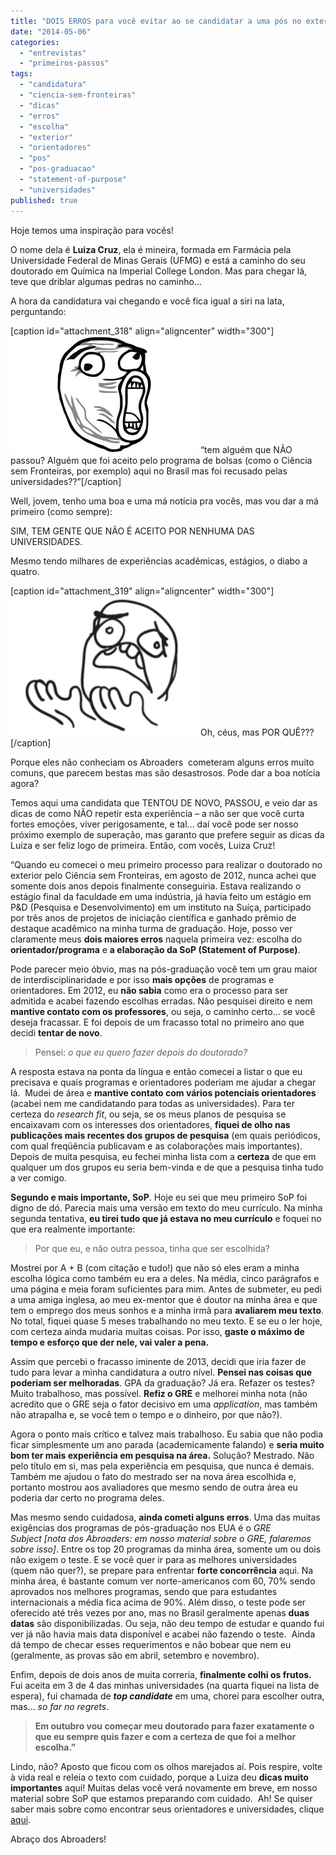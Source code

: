 ```yaml
---
title: "DOIS ERROS para você evitar ao se candidatar a uma pós no exterior: um depoimento de Luiza Cruz"
date: "2014-05-06"
categories: 
  - "entrevistas"
  - "primeiros-passos"
tags: 
  - "candidatura"
  - "ciencia-sem-fronteiras"
  - "dicas"
  - "erros"
  - "escolha"
  - "exterior"
  - "orientadores"
  - "pos"
  - "pos-graduacao"
  - "statement-of-purpose"
  - "universidades"
published: true
---
```


Hoje temos uma inspiração para vocês!

O nome dela é **Luiza Cruz**, ela é mineira, formada em Farmácia pela Universidade Federal de Minas Gerais (UFMG) e está a caminho do seu doutorado em Química na Imperial College London. Mas para chegar lá, teve que driblar algumas pedras no caminho...

A hora da candidatura vai chegando e você fica igual a siri na lata, perguntando:

\[caption id="attachment\_318" align="aligncenter" width="300"\][![“tem alguém que NÃO passou? Alguém que foi aceito pelo programa de bolsas (como o Ciência sem Fronteiras, por exemplo) aqui no Brasil mas foi recusado pelas universidades??”](images/meme-uo-300x187.jpg)](http://www.abroaders.com.br/wp-content/uploads/2014/05/meme-uo.jpg) “tem alguém que NÃO passou? Alguém que foi aceito pelo programa de bolsas (como o Ciência sem Fronteiras, por exemplo) aqui no Brasil mas foi recusado pelas universidades??”\[/caption\]

Well, jovem, tenho uma boa e uma má notícia pra vocês, mas vou dar a má primeiro (como sempre):

SIM, TEM GENTE QUE NÃO É ACEITO POR NENHUMA DAS UNIVERSIDADES.

Mesmo tendo milhares de experiências acadêmicas, estágios, o diabo a quatro.

\[caption id="attachment\_319" align="aligncenter" width="300"\][![Oh, céus, mas POR QUÊ???](images/meme-pq-300x223.png)](http://www.abroaders.com.br/wp-content/uploads/2014/05/meme-pq.png) Oh, céus, mas POR QUÊ???\[/caption\]

Porque eles não conheciam os Abroaders  cometeram alguns erros muito comuns, que parecem bestas mas são desastrosos. Pode dar a boa notícia agora?

Temos aqui uma candidata que TENTOU DE NOVO, PASSOU, e veio dar as dicas de como NÃO repetir esta experiência – a não ser que você curta fortes emoções, viver perigosamente, e tal... daí você pode ser nosso próximo exemplo de superação, mas garanto que prefere seguir as dicas da Luiza e ser feliz logo de primeira. Então, com vocês, Luiza Cruz!

“Quando eu comecei o meu primeiro processo para realizar o doutorado no exterior pelo Ciência sem Fronteiras, em agosto de 2012, nunca achei que somente dois anos depois finalmente conseguiria. Estava realizando o estágio final da faculdade em uma indústria, já havia feito um estágio em P&D (Pesquisa e Desenvolvimento) em um instituto na Suíça, participado por três anos de projetos de iniciação científica e ganhado prêmio de destaque acadêmico na minha turma de graduação. Hoje, posso ver claramente meus **dois maiores erros** naquela primeira vez: escolha do **orientador/programa** e **a elaboração da SoP (Statement of Purpose)**.

Pode parecer meio óbvio, mas na pós-graduação você tem um grau maior de interdisciplinaridade e por isso **mais opções** de programas e orientadores. Em 2012, eu **não sabia** como era o processo para ser admitida e acabei fazendo escolhas erradas. Não pesquisei direito e nem **mantive contato com os professores**, ou seja, o caminho certo... se você deseja fracassar. E foi depois de um fracasso total no primeiro ano que decidi **tentar de novo**.

> Pensei: _o que eu quero fazer depois do doutorado?_

A resposta estava na ponta da língua e então comecei a listar o que eu precisava e quais programas e orientadores poderiam me ajudar a chegar lá.  Mudei de área e **mantive contato com vários potenciais orientadores** (acabei nem me candidatando para todas as universidades). Para ter certeza do _research fit_, ou seja, se os meus planos de pesquisa se encaixavam com os interesses dos orientadores, **fiquei de olho nas publicações mais recentes dos grupos de pesquisa** (em quais periódicos, com qual freqüência publicavam e as colaborações mais importantes). Depois de muita pesquisa, eu fechei minha lista com a **certeza** de que em qualquer um dos grupos eu seria bem-vinda e de que a pesquisa tinha tudo a ver comigo.

**Segundo e mais importante, SoP**. Hoje eu sei que meu primeiro SoP foi digno de dó. Parecia mais uma versão em texto do meu currículo. Na minha segunda tentativa, **eu tirei tudo que já estava no meu currículo** e foquei no que era realmente importante:

> Por que eu, e não outra pessoa, tinha que ser escolhida?

Mostrei por A + B (com citação e tudo!) que não só eles eram a minha escolha lógica como também eu era a deles. Na média, cinco parágrafos e uma página e meia foram suficientes para mim. Antes de submeter, eu pedi a uma amiga inglesa, ao meu ex-mentor que é doutor na minha área e que tem o emprego dos meus sonhos e a minha irmã para **avaliarem meu texto**. No total, fiquei quase 5 meses trabalhando no meu texto. E se eu o ler hoje, com certeza ainda mudaria muitas coisas. Por isso, **gaste o máximo de tempo e esforço que der nele, vai valer a pena.** 

Assim que percebi o fracasso iminente de 2013, decidi que iria fazer de tudo para levar a minha candidatura a outro nível. **Pensei nas coisas que poderiam ser melhoradas**. GPA da graduação? Já era. Refazer os testes? Muito trabalhoso, mas possível. **Refiz o GRE** e melhorei minha nota (não acredito que o GRE seja o fator decisivo em uma _application_, mas também não atrapalha e, se você tem o tempo e o dinheiro, por que não?).

Agora o ponto mais crítico e talvez mais trabalhoso. Eu sabia que não podia ficar simplesmente um ano parada (academicamente falando) e **seria muito bom ter mais experiência em pesquisa na área.** Solução? Mestrado. Não pelo título em si, mas pela experiência em pesquisa, que nunca é demais. Também me ajudou o fato do mestrado ser na nova área escolhida e, portanto mostrou aos avaliadores que mesmo sendo de outra área eu poderia dar certo no programa deles.

Mas mesmo sendo cuidadosa, **ainda cometi alguns erros**. Uma das muitas exigências dos programas de pós-graduação nos EUA é o _GRE Subject \[nota dos Abroaders: em nosso material sobre o GRE, falaremos sobre isso\]_. Entre os top 20 programas da minha área, somente um ou dois não exigem o teste. E se você quer ir para as melhores universidades (quem não quer?), se prepare para enfrentar **forte concorrência** aqui. Na minha área, é bastante comum ver norte-americanos com 60, 70% sendo aprovados nos melhores programas, sendo que para estudantes internacionais a média fica acima de 90%. Além disso, o teste pode ser oferecido até três vezes por ano, mas no Brasil geralmente apenas **duas datas** são disponibilizadas. Ou seja, não deu tempo de estudar e quando fui ver já não havia mais data disponível e acabei não fazendo o teste.  Ainda dá tempo de checar esses requerimentos e não bobear que nem eu (geralmente, as provas são em abril, setembro e novembro).

Enfim, depois de dois anos de muita correria, **finalmente colhi os frutos.** Fui aceita em 3 de 4 das minhas universidades (na quarta fiquei na lista de espera), fui chamada de **_top candidate_** em uma, chorei para escolher outra, mas... _so far no regrets_.

> **Em outubro vou começar meu doutorado para fazer exatamente o que eu sempre quis fazer e com a certeza de que foi a melhor escolha.”**

Lindo, não? Aposto que ficou com os olhos marejados aí. Pois respire, volte à vida real e releia o texto com cuidado, porque a Luiza deu **dicas muito importantes** aqui! Muitas delas você verá novamente em breve, em nosso material sobre SoP que estamos preparando com cuidado.  Ah! Se quiser saber mais sobre como encontrar seus orientadores e universidades, clique [aqui](http://www.abroaders.com.br/universidades-e-orientadores/ "Pós-graduação no exterior: encontrando universidades e orientadores passo-a-passo").

Abraço dos Abroaders!
